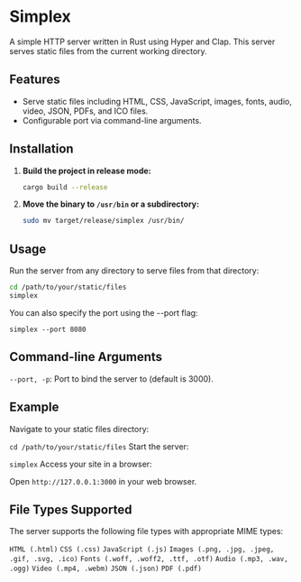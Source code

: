 # Simplex

A simple HTTP server written in Rust using Hyper and Clap. This server serves static files from the current working directory.

## Features

- Serve static files including HTML, CSS, JavaScript, images, fonts, audio, video, JSON, PDFs, and ICO files.
- Configurable port via command-line arguments.

## Installation

1. **Build the project in release mode:**

    ```sh
    cargo build --release
    ```

2. **Move the binary to `/usr/bin` or a subdirectory:**

    ```sh
    sudo mv target/release/simplex /usr/bin/
    ```

## Usage

Run the server from any directory to serve files from that directory:

```sh
cd /path/to/your/static/files
simplex
```

You can also specify the port using the --port flag:

`simplex --port 8080`
## Command-line Arguments
`--port, -p`: Port to bind the server to (default is 3000).

## Example
Navigate to your static files directory:

`cd /path/to/your/static/files`
Start the server:

`simplex`
Access your site in a browser:

Open `http://127.0.0.1:3000` in your web browser.

## File Types Supported
The server supports the following file types with appropriate MIME types:

`HTML (.html)`
`CSS (.css)`
`JavaScript (.js)`
`Images (.png, .jpg, .jpeg, .gif, .svg, .ico)`
`Fonts (.woff, .woff2, .ttf, .otf)`
`Audio (.mp3, .wav, .ogg)`
`Video (.mp4, .webm)`
`JSON (.json)`
`PDF (.pdf)`
